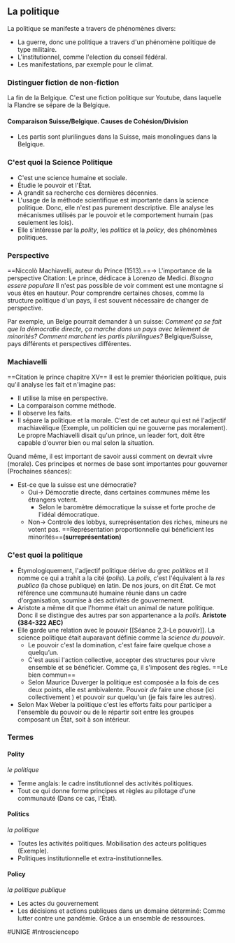 ## La politique
La politique se manifeste a travers de phénomènes divers:
- La guerre, donc une politique a travers d'un phénomène politique de type militaire.
- L'institutionnel, comme l'election du conseil fédéral.
- Les manifestations, par exemple pour le climat.
### Distinguer fiction de non-fiction
La fin de la Belgique. C'est une fiction politique sur Youtube, dans laquelle la Flandre se sépare de la Belgique.
#### Comparaison Suisse/Belgique. Causes de Cohésion/Division
- Les partis sont plurilingues dans la Suisse, mais monolingues dans la Belgique.
### C'est quoi la Science Politique
- C'est une science humaine et sociale.
- Étudie le pouvoir et l'État.
- A grandit sa recherche ces dernières décennies.
- L'usage de la méthode scientifique est importante dans la science politique. Donc, elle n'est pas purement descriptive. Elle analyse les mécanismes utilisés par le pouvoir et le comportement humain (pas seulement les lois).
- Elle s'intéresse par la *polity*, les *politics* et la *policy*, des phénomènes politiques.
### Perspective
==Niccolò Machiavelli, auteur du Prince (1513).==-> L'importance de la perspective
Citation: Le prince, dédicace à Lorenzo de Medici. *Bisogna essere populare*
Il n'est pas possible de voir comment est une montagne si vous êtes en hauteur. Pour comprendre certaines choses, comme la structure politique d'un pays, il est souvent nécessaire de changer de perspective.

Par exemple, un Belge pourrait demander à un suisse: *Comment ça se fait que la démocratie directe, ça marche dans un pays avec tellement de minorités? Comment marchent les partis plurilingues?* Belgique/Suisse, pays différents et perspectives différentes.
### Machiavelli
==Citation le prince chapitre XV==
Il est le premier théoricien politique, puis qu'il analyse les fait et n'imagine pas:
- Il utilise la mise en perspective.
- La comparaison comme méthode.
- Il observe les faits.
- Il sépare la politique et la morale.
C'est de cet auteur qui est né l'adjectif machiavélique (Exemple, un politicien qui ne gouverne pas moralement). Le propre Machiavelli disait qu'un prince, un leader fort, doit être capable d'ouvrer bien ou mal selon la situation.

Quand même, il est important de savoir aussi comment on devrait vivre (morale). Ces principes et normes de base sont importantes pour gouverner (Prochaines séances):
- Est-ce que la suisse est une démocratie?
	- Oui-> Démocratie directe, dans certaines communes même les étrangers votent.
		- Selon le baromètre démocratique la suisse et forte proche de l'idéal démocratique.
	- Non-> Controle des lobbys, surreprésentation des riches, mineurs ne votent pas. ==Représentation proportionnelle qui bénéficient les minorités==**(surreprésentation)**
### C'est quoi la politique
- Étymologiquement, l'adjectif politique dérive du grec *politikos* et il nomme ce qui a trahit a la cité (*polis*). La *polis*, c'est l'équivalent à la *res publica* (la chose publique) en latin. De nos jours, on dit *État*. Ce mot référence une communauté humaine réunie dans un cadre d'organisation, soumise à des activités de gouvernement.
- Aristote a même dit que l'homme était un animal de nature politique. Donc il se distingue des autres par son appartenance a la *polis*. **Aristote (384-322 AEC)**
- Elle garde une relation avec le pouvoir [[Séance 2,3-Le pouvoir]]. La science politique était auparavant définie comme la *science du pouvoir*.
	- Le pouvoir c'est la domination, c'est faire faire quelque chose a quelqu’un.
	- C'est aussi l'action collective, accepter des structures pour vivre ensemble et se bénéficier. Comme ça, il s'imposent des règles. ==Le bien commun==
	- Selon Maurice Duverger la politique est composée a la fois de ces deux points, elle est ambivalente. Pouvoir *de* faire une chose (ici collectivement ) et pouvoir *sur* quelqu'un (je fais faire les autres).
- Selon Max Weber la politique c'est les efforts faits pour participer a l'ensemble du pouvoir ou de le répartir soit entre les groupes composant un État, soit à son intérieur.
### Termes
#### Polity
*le politique*
- Terme anglais: le cadre institutionnel des activités politiques.
- Tout ce qui donne forme principes et règles au pilotage d'une communauté (Dans ce cas, l'État).
#### Politics
*la politique*
- Toutes les activités politiques. Mobilisation des acteurs politiques (Exemple).
- Politiques institutionnelle et extra-institutionnelles.
#### Policy
*la politique publique*
- Les actes du gouvernement
- Les décisions et actions publiques dans un domaine déterminé: Comme lutter contre une pandémie. Grâce a un ensemble de ressources.

#UNIGE #Introsciencepo 
